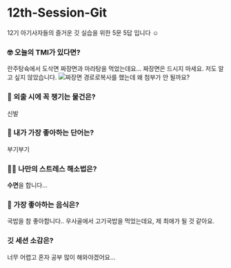 # 12th-Session-Git
12기 아기사자들의 즐거운 깃 실습을 위한 5문 5답 입니다 ☺️

### 🤓 오늘의 TMI가 있다면?
란주탕슉에서 도삭면 짜장면과 마라탕을 먹었는데요... 짜장면은 드시지 마세요. 저도 알고 싶지 않았습니다.
![짜장면]("C:\Users\eraro\Desktop\란주탕슉.jpg") 경로로복사를 했는데 왜 첨부가 안 될까요?
### 🎒 외출 시에 꼭 챙기는 물건은?
신발
### 🤙 내가 가장 좋아하는 단어는?
부기부기
### 🧘‍♀️ 나만의 스트레스 해소법은?
**수면**을 합니다...
### 🍧 가장 좋아하는 음식은?
국밥을 참 좋아합니다..
우사골에서 고기국밥을 먹었는데요, 제 최애가 될 것 같아요. 
### 깃 세션 소감은?
 너무 어렵고 혼자 공부 많이 해와야겠어요...
